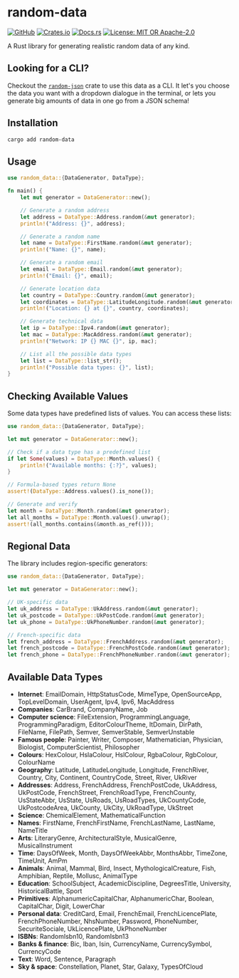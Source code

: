 # random-data

[![GitHub](https://img.shields.io/badge/github-t--webber-blue.svg?logo=github)](https://github.com/t-webber/random-data)
[![Crates.io](https://img.shields.io/badge/crates.io-random--data-darkgreen.svg?logo=rust)](https://crates.io/crates/random-data)
[![Docs.rs](https://img.shields.io/badge/docs.rs-random--data-brown.svg?logo=rust)](https://docs.rs/random-data)
[![License: MIT OR Apache-2.0](https://img.shields.io/badge/license-MIT%20or%20Apache--2.0-red.svg)](LICENSE-MIT)

A Rust library for generating realistic random data of any kind.

## Looking for a CLI?

Checkout the [`random-json`](https://github.com/t-webber/random-json) crate to use this data as a CLI. It let's you choose the data you want with a dropdown dialogue in the terminal, or lets you generate big amounts of data in one go from a JSON schema!

## Installation

```bash
cargo add random-data
```

## Usage

```rust
use random_data::{DataGenerator, DataType};

fn main() {
    let mut generator = DataGenerator::new();

    // Generate a random address
    let address = DataType::Address.random(&mut generator);
    println!("Address: {}", address);

    // Generate a random name
    let name = DataType::FirstName.random(&mut generator);
    println!("Name: {}", name);

    // Generate a random email
    let email = DataType::Email.random(&mut generator);
    println!("Email: {}", email);

    // Generate location data
    let country = DataType::Country.random(&mut generator);
    let coordinates = DataType::LatitudeLongitude.random(&mut generator);
    println!("Location: {} at {}", country, coordinates);

    // Generate technical data
    let ip = DataType::Ipv4.random(&mut generator);
    let mac = DataType::MacAddress.random(&mut generator);
    println!("Network: IP {} MAC {}", ip, mac);

    // List all the possible data types
    let list = DataType::list_str();
    println!("Possible data types: {}", list);
}
```

## Checking Available Values

Some data types have predefined lists of values. You can access these lists:

```rust
use random_data::{DataGenerator, DataType};

let mut generator = DataGenerator::new();

// Check if a data type has a predefined list
if let Some(values) = DataType::Month.values() {
    println!("Available months: {:?}", values);
}

// Formula-based types return None
assert!(DataType::Address.values().is_none());

// Generate and verify
let month = DataType::Month.random(&mut generator);
let all_months = DataType::Month.values().unwrap();
assert!(all_months.contains(&month.as_ref()));
```

## Regional Data

The library includes region-specific generators:

```rust
use random_data::{DataGenerator, DataType};

let mut generator = DataGenerator::new();

// UK-specific data
let uk_address = DataType::UkAddress.random(&mut generator);
let uk_postcode = DataType::UkPostCode.random(&mut generator);
let uk_phone = DataType::UkPhoneNumber.random(&mut generator);

// French-specific data
let french_address = DataType::FrenchAddress.random(&mut generator);
let french_postcode = DataType::FrenchPostCode.random(&mut generator);
let french_phone = DataType::FrenchPhoneNumber.random(&mut generator);
```

## Available Data Types

- **Internet**: EmailDomain, HttpStatusCode, MimeType, OpenSourceApp, TopLevelDomain, UserAgent, Ipv4, Ipv6, MacAddress
- **Companies**: CarBrand, CompanyName, Job
- **Computer science**: FileExtension, ProgrammingLanguage, ProgrammingParadigm, EditorColourTheme, ItDomain, DirPath, FileName, FilePath, Semver, SemverStable, SemverUnstable
- **Famous people**: Painter, Writer, Composer, Mathematician, Physician, Biologist, ComputerScientist, Philosopher
- **Colours**: HexColour, HslaColour, HslColour, RgbaColour, RgbColour, ColourName
- **Geography**: Latitude, LatitudeLongitude, Longitude, FrenchRiver, Country, City, Continent, CountryCode, Street, River, UkRiver
- **Addresses**: Address, FrenchAddress, FrenchPostCode, UkAddress, UkPostCode, FrenchStreet, FrenchRoadType, FrenchCounty, UsStateAbbr, UsState, UsRoads, UsRoadTypes, UkCountyCode, UkPostcodeArea, UkCounty, UkCity, UkRoadType, UkStreet
- **Science**: ChemicalElement, MathematicalFunction
- **Names**: FirstName, FrenchFirstName, FrenchLastName, LastName, NameTitle
- **Arts**: LiteraryGenre, ArchitecturalStyle, MusicalGenre, MusicalInstrument
- **Time**: DaysOfWeek, Month, DaysOfWeekAbbr, MonthsAbbr, TimeZone, TimeUnit, AmPm
- **Animals**: Animal, Mammal, Bird, Insect, MythologicalCreature, Fish, Amphibian, Reptile, Mollusc, AnimalType
- **Education**: SchoolSubject, AcademicDiscipline, DegreesTitle, University, HistoricalBattle, Sport
- **Primitives**: AlphanumericCapitalChar, AlphanumericChar, Boolean, CapitalChar, Digit, LowerChar
- **Personal data**: CreditCard, Email, FrenchEmail, FrenchLicencePlate, FrenchPhoneNumber, NhsNumber, Password, PhoneNumber, SecuriteSociale, UkLicencePlate, UkPhoneNumber
- **ISBNs**: RandomIsbn10, RandomIsbn13
- **Banks & finance**: Bic, Iban, Isin, CurrencyName, CurrencySymbol, CurrencyCode
- **Text**: Word, Sentence, Paragraph
- **Sky & space**: Constellation, Planet, Star, Galaxy, TypesOfCloud

